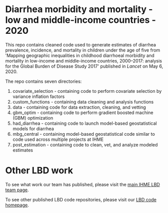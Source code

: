 # Diarrhea morbidity and mortality - low and middle-income countries - 2020

This repo contains cleaned code used to generate estimates of diarrhea prevalence, incidence, and mortality in children under the age of five from 'Mapping geographic inequalities in childhood diarrhoeal morbidity and mortality in low-income and middle-income countries, 2000–2017: analysis for the Global Burden of Disease Study 2017'  published in _Lancet_ on May 6, 2020.

The repo contains seven directories:
1) covariate_selection - containing code to perform covariate selection by variance inflation factors
2) custom_functions - containing data cleaning and analysis functions
3) data - containing code for data extraction, cleaning, and vetting
4) gbm_optim - containing code to perform gradient boosted machine (GBM) optimization
5) had_diarrhea - containing code to launch model-based geostatistical models for diarrhea
6) mbg_central - containing model-based geostatistical code similar to code used across multiple projects at IHME
7) post_estimation - containing code to clean, vet, and analyze modeled estimates

# Other LBD work

To see what work our team has published, please visit the [main IHME LBD team page](http://www.healthdata.org/lbd).

To see other published LBD code repositories, please visit our [LBD code homepage](https://github.com/ihmeuw/lbd).